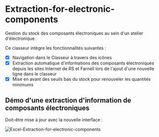 # Extraction-for-electronic-components

Gestion du stock des composants électroniques au sein d'un atelier d'électronique.

Ce classeur intègre les fonctionnalités suivantes :

- [x] Navigation dans le Classeur à travers des icônes
- [x] Extraction automatique d'informations des composants électroniques depuis les sites Internet de RS et Farnell lors de l'ajout d'une nouvelle ligne dans le classeur
- [x] Mise en avant des seuils bas du stock pour renouveler les quantités minimums

## Démo d'une extraction d'information de composants électroniques

Doit-être mise à jour avec la nouvelle interface :

![Excel-Extraction-for-electronic-components](../Images/Excel-Extraction-for-electronic-components.gif)
